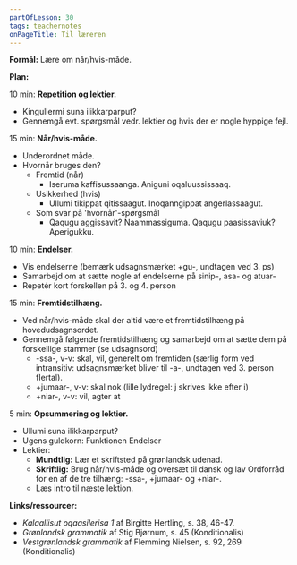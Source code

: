 ```yaml
---
partOfLesson: 30
tags: teachernotes
onPageTitle: Til læreren
---
```

**Formål:** Lære om når/hvis-måde.

**Plan:**

10 min: **Repetition og lektier.**

- Kingullermi suna ilikkarparput?
- Gennemgå evt. spørgsmål vedr. lektier og hvis der er nogle hyppige fejl.

15 min: **Når/hvis-måde.**

- Underordnet måde.
- Hvornår bruges den?
    - Fremtid (når)
        - Iseruma kaffisussaanga. Aniguni oqaluussissaaq.
    - Usikkerhed (hvis)
        - Ullumi tikippat qitissaagut. Inoqanngippat angerlassaagut.
    - Som svar på 'hvornår'-spørgsmål
        - Qaqugu aggissavit? Naammassiguma. Qaqugu paasissaviuk? Aperigukku.

10 min: **Endelser.**

- Vis endelserne (bemærk udsagnsmærket +gu-, undtagen ved 3. ps)
- Samarbejd om at sætte nogle af endelserne på sinip-, asa- og atuar-
- Repetér kort forskellen på 3. og 4. person

15 min: **Fremtidstilhæng.**

- Ved når/hvis-måde skal der altid være et fremtidstilhæng på hovedudsagnsordet.
- Gennemgå følgende fremtidstilhæng og samarbejd om at sætte dem på forskellige stammer (se udsagnsord) 
    - -ssa-, v-v: skal, vil, generelt om fremtiden (særlig form ved intransitiv: udsagnsmærket bliver til -a-, undtagen ved 3. person flertal).
    - +jumaar-, v-v: skal nok (lille lydregel: j skrives ikke efter i)
    - +niar-, v-v: vil, agter at

5 min: **Opsummering og lektier.**

- Ullumi suna ilikkarparput?
- Ugens guldkorn: Funktionen Endelser
- Lektier:
    - **Mundtlig:** Lær et skriftsted på grønlandsk udenad.
    - **Skriftlig:** Brug når/hvis-måde og oversæt til dansk og lav Ordforråd for en af de tre tilhæng: -ssa-, +jumaar- og +niar-.
    - Læs intro til næste lektion.

**Links/ressourcer:**

- *Kalaallisut oqaasilerisa 1* af Birgitte Hertling, s. 38, 46-47.
- *Grønlandsk grammatik* af Stig Bjørnum, s. 45 (Konditionalis)
- *Vestgrønlandsk grammatik* af Flemming Nielsen, s. 92, 269 (Konditionalis)